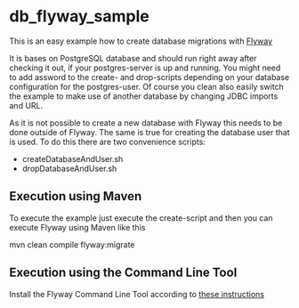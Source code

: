 # db_flyway_sample

This is an easy example how to create database migrations with [Flyway](http://flywaydb.org/)

It is bases on PostgreSQL database and should run right away after checking it out,
if your postgres-server is up and running. You might need to add assword to the
create- and drop-scripts depending on your database configuration for the postgres-user.
Of course you clean also easily switch the example to make use of another database by
changing JDBC imports and URL.

As it is not possible to create a new database with Flyway this needs to be done
outside of Flyway. The same is true for creating the database user that is used.
To do this there are two convenience scripts:
* createDatabaseAndUser.sh
* dropDatabaseAndUser.sh

## Execution using Maven

To execute the example just execute the create-script and then you can execute
Flyway using Maven like this

mvn clean compile flyway:migrate

## Execution using the Command Line Tool

Install the Flyway Command Line Tool according to [these instructions](http://flywaydb.org/documentation/commandline/)

